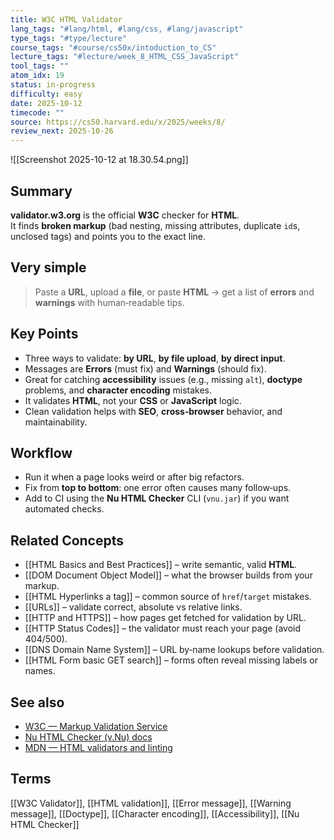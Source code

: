 ```yaml
---
title: W3C HTML Validator
lang_tags: "#lang/html, #lang/css, #lang/javascript"
type_tags: "#type/lecture"
course_tags: "#course/cs50x/intoduction_to_CS"
lecture_tags: "#lecture/week_8_HTML_CSS_JavaScript"
tool_tags: ""
atom_idx: 19
status: in-progress
difficulty: easy
date: 2025-10-12
timecode: ""
source: https://cs50.harvard.edu/x/2025/weeks/8/
review_next: 2025-10-26
---
```


![[Screenshot 2025-10-12 at 18.30.54.png]]

## Summary
**validator.w3.org** is the official **W3C** checker for **HTML**.  
It finds **broken markup** (bad nesting, missing attributes, duplicate `id`s, unclosed tags) and points you to the exact line.

## Very simple
> Paste a **URL**, upload a **file**, or paste **HTML** → get a list of **errors** and **warnings** with human‑readable tips.

## Key Points
- Three ways to validate: **by URL**, **by file upload**, **by direct input**.  
- Messages are **Errors** (must fix) and **Warnings** (should fix).  
- Great for catching **accessibility** issues (e.g., missing `alt`), **doctype** problems, and **character encoding** mistakes.  
- It validates **HTML**, not your **CSS** or **JavaScript** logic.  
- Clean validation helps with **SEO**, **cross‑browser** behavior, and maintainability.

## Workflow
- Run it when a page looks weird or after big refactors.  
- Fix from **top to bottom**: one error often causes many follow‑ups.  
- Add to CI using the **Nu HTML Checker** CLI (`vnu.jar`) if you want automated checks.

## Related Concepts
- [[HTML Basics and Best Practices]] – write semantic, valid **HTML**.  
- [[DOM Document Object Model]] – what the browser builds from your markup.  
- [[HTML Hyperlinks a tag]] – common source of `href`/`target` mistakes.  
- [[URLs]] – validate correct, absolute vs relative links.  
- [[HTTP and HTTPS]] – how pages get fetched for validation by URL.  
- [[HTTP Status Codes]] – the validator must reach your page (avoid 404/500).  
- [[DNS Domain Name System]] – URL by‑name lookups before validation.  
- [[HTML Form basic GET search]] – forms often reveal missing labels or names.

## See also
- [W3C — Markup Validation Service](https://validator.w3.org/)
- [Nu HTML Checker (v.Nu) docs](https://validator.github.io/validator/)
- [MDN — HTML validators and linting](https://developer.mozilla.org/en-US/docs/Learn/HTML/Introduction_to_HTML/Getting_started#checking_your_work)

## Terms
[[W3C Validator]], [[HTML validation]], [[Error message]], [[Warning message]], [[Doctype]], [[Character encoding]], [[Accessibility]], [[Nu HTML Checker]]

